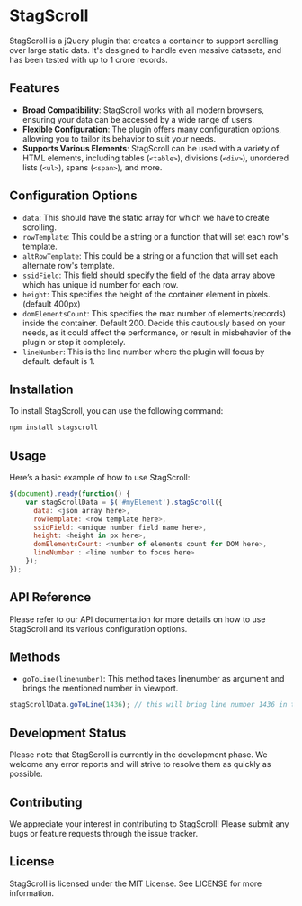 # StagScroll

StagScroll is a jQuery plugin that creates a container to support scrolling over large static data. It's designed to handle even massive datasets, and has been tested with up to 1 crore records.

## Features

- **Broad Compatibility**: StagScroll works with all modern browsers, ensuring your data can be accessed by a wide range of users.
- **Flexible Configuration**: The plugin offers many configuration options, allowing you to tailor its behavior to suit your needs.
- **Supports Various Elements**: StagScroll can be used with a variety of HTML elements, including tables (`<table>`), divisions (`<div>`), unordered lists (`<ul>`), spans (`<span>`), and more.

## Configuration Options

- `data`: This should have the static array for which we have to create scrolling.
- `rowTemplate`: This could be a string or a function that will set each row's template.
- `altRowTemplate`: This could be a string or a function that will set each alternate row's template.
- `ssidField`: This field should specify the field of the data array above which has unique id number for each row.
- `height`: This specifies the height of the container element in pixels. (default 400px)
- `domElementsCount`: This specifies the max number of elements(records) inside the container. Default 200. Decide this cautiously based on your needs, as it could affect the performance, or result in misbehavior of the plugin or stop it completely.
- `lineNumber`: This is the line number where the plugin will focus by default. default is 1.

## Installation

To install StagScroll, you can use the following command:

```bash
npm install stagscroll
```

## Usage

Here’s a basic example of how to use StagScroll:

```js
$(document).ready(function() {
    var stagScrollData = $('#myElement').stagScroll({
      data: <json array here>,
      rowTemplate: <row template here>,
      ssidField: <unique number field name here>,
      height: <height in px here>,
      domElementsCount: <number of elements count for DOM here>,
      lineNumber : <line number to focus here>
    });
});
```

## API Reference
Please refer to our API documentation for more details on how to use StagScroll and its various configuration options.

## Methods
 - `goToLine(linenumber)`: This method takes linenumber as argument and brings the mentioned number in viewport.
 ```js
stagScrollData.goToLine(1436); // this will bring line number 1436 in the view.
```

## Development Status
Please note that StagScroll is currently in the development phase. We welcome any error reports and will strive to resolve them as quickly as possible.

## Contributing
We appreciate your interest in contributing to StagScroll! Please submit any bugs or feature requests through the issue tracker.

## License
StagScroll is licensed under the MIT License. See LICENSE for more information.


